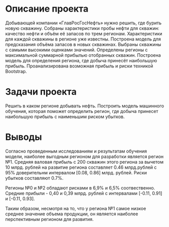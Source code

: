 # Описание проекта

Добывающей компании «ГлавРосГосНефть» нужно решить, где бурить новую скважину.
Собраны характеристики пробы нефти для скважин: качество нефти и объём её запасов по трем регионам. Характеристики для каждой скважины в регионе уже известны. 
Построена модель для предсказания объёма запасов в новых скважинах.
Выбраны скважины с самыми высокими оценками значений.
Определены регионы с максимальной суммарной прибылью отобранных скважин.
Построена модель для определения региона, где добыча принесёт наибольшую прибыль. Проанализирована возможная прибыль и риски техникой Bootstrap.

# Задачи проекта

Решить в каком регионе добывать нефть. Построить модель машинного обучения, которая поможет определить регион, где добыча принесет наибольшую прибыль с наименьшим риском убытков.

# Выводы

Согласно проведенным исследованиям и результатам обучения модели, наиболее выгодным регионом для разработки является регион №1. Средняя валовая прибыль с 200 скважин этого региона за вычетом 10 млрд. рублей на развитие региона составляет 0.46 млрд.рублей с 95% доверительнм интервалом [0.08, 0.86] млрд. рублей. Риски убытков составляют 0.7%.

Регионы №0 и №2 обладают рисками в 6,9% и 6,5% соотвественно. Средние прибыли - 0,40 и 0,39 млрд. рублей с интервалами [-0.11, 0.91] и [-0.11, 0.93].

Таким образом, несмотря на то, что у региона №1 самое низкое среднее значение объема продукции, он является наиболее перспективным регионом для развития.
